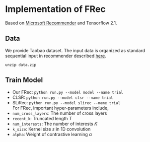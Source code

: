 # Implementation of FRec
Based on [Microsoft Recommender](https://github.com/microsoft/recommenders) and Tensorflow 2.1.
## Data
We provide Taobao dataset. The input data is organized as standard sequential input in recommender described [here](https://github.com/microsoft/recommenders/blob/main/examples/00_quick_start/sequential_recsys_amazondataset.ipynb).

`unzip data.zip`
## Train Model
- Our FRec: `python run.py --model model --name trial`
- CLSR: `python run.py --model clsr --name trial`
- SLiRec: `python run.py --model slirec --name trial`  
For FRec, important hyper-parameters include,
- `num_cross_layers`: The number of cross layers
- `recent_k`: Truncated length $T$
- `num_interests`: The number of interests $K$
- `k_size`: Kernel size $s$ in 1D convolution
- `alpha`: Weight of contrastive learning $\alpha$